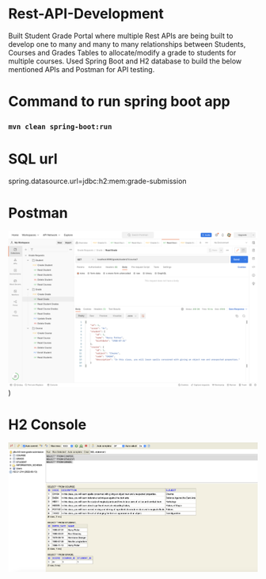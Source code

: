 # Rest-API-Development
Built Student Grade Portal where multiple Rest APIs are being built to develop one to many and many to many relationships between Students, Courses and Grades Tables to allocate/modify a grade to students for multiple courses. Used Spring Boot and H2 database to build the below mentioned APIs and Postman for API testing.

# Command to run spring boot app
### `mvn clean spring-boot:run`

# SQL url
spring.datasource.url=jdbc:h2:mem:grade-submission

# Postman
![Alt Text](https://github.com/dhillonajender/Rest-API-Development/blob/master/POSTMAN.png?raw=true))


# H2 Console
![Alt Text](https://github.com/dhillonajender/Rest-API-Development/blob/master/H2%20CONSOLE.png?raw=true)


